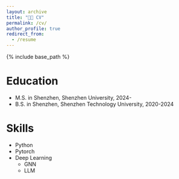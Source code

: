 ```yaml
---
layout: archive
title: "🧑‍🎓 CV"
permalink: /cv/
author_profile: true
redirect_from:
  - /resume
---
```


{% include base_path %}

Education
======
* M.S. in Shenzhen, Shenzhen University, 2024-
* B.S. in Shenzhen, Shenzhen Technology University, 2020-2024

Skills
======
* Python
* Pytorch
* Deep Learning
  * GNN
  * LLM

